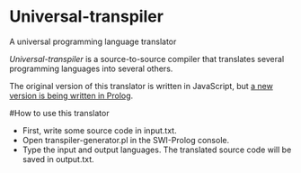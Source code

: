 # Universal-transpiler
A universal programming language translator

*Universal-transpiler* is a source-to-source compiler that translates several programming languages into several others.

The original version of this translator is written in JavaScript, but [a new version is being written in Prolog](transpiler-generator.pl).

#How to use this translator
* First, write some source code in input.txt. 
* Open transpiler-generator.pl in the SWI-Prolog console.
* Type the input and output languages. The translated source code will be saved in output.txt.
